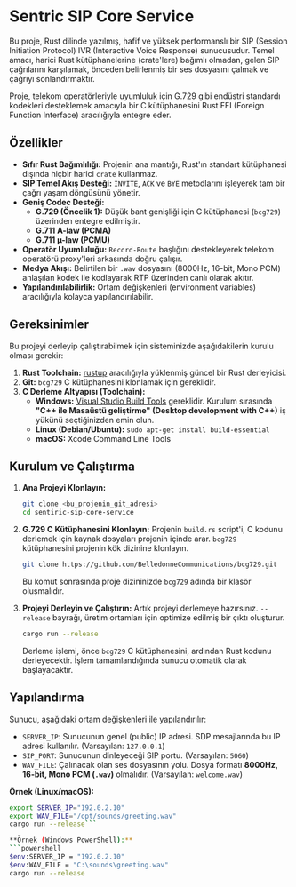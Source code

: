 # Sentric SIP Core Service

Bu proje, Rust dilinde yazılmış, hafif ve yüksek performanslı bir SIP (Session Initiation Protocol) IVR (Interactive Voice Response) sunucusudur. Temel amacı, harici Rust kütüphanelerine (crate'lere) bağımlı olmadan, gelen SIP çağrılarını karşılamak, önceden belirlenmiş bir ses dosyasını çalmak ve çağrıyı sonlandırmaktır.

Proje, telekom operatörleriyle uyumluluk için G.729 gibi endüstri standardı kodekleri desteklemek amacıyla bir C kütüphanesini Rust FFI (Foreign Function Interface) aracılığıyla entegre eder.

## Özellikler

- **Sıfır Rust Bağımlılığı:** Projenin ana mantığı, Rust'ın standart kütüphanesi dışında hiçbir harici `crate` kullanmaz.
- **SIP Temel Akış Desteği:** `INVITE`, `ACK` ve `BYE` metodlarını işleyerek tam bir çağrı yaşam döngüsünü yönetir.
- **Geniş Codec Desteği:**
  - **G.729 (Öncelik 1):** Düşük bant genişliği için C kütüphanesi (`bcg729`) üzerinden entegre edilmiştir.
  - **G.711 A-law (PCMA)**
  - **G.711 µ-law (PCMU)**
- **Operatör Uyumluluğu:** `Record-Route` başlığını destekleyerek telekom operatörü proxy'leri arkasında doğru çalışır.
- **Medya Akışı:** Belirtilen bir `.wav` dosyasını (8000Hz, 16-bit, Mono PCM) anlaşılan kodek ile kodlayarak RTP üzerinden canlı olarak akıtır.
- **Yapılandırılabilirlik:** Ortam değişkenleri (environment variables) aracılığıyla kolayca yapılandırılabilir.

## Gereksinimler

Bu projeyi derleyip çalıştırabilmek için sisteminizde aşağıdakilerin kurulu olması gerekir:

1.  **Rust Toolchain:** [rustup](https://rustup.rs/) aracılığıyla yüklenmiş güncel bir Rust derleyicisi.
2.  **Git:** `bcg729` C kütüphanesini klonlamak için gereklidir.
3.  **C Derleme Altyapısı (Toolchain):**
    - **Windows:** [Visual Studio Build Tools](https://visualstudio.microsoft.com/downloads/#build-tools-for-visual-studio-2022) gereklidir. Kurulum sırasında **"C++ ile Masaüstü geliştirme" (Desktop development with C++)** iş yükünü seçtiğinizden emin olun.
    - **Linux (Debian/Ubuntu):** `sudo apt-get install build-essential`
    - **macOS:** Xcode Command Line Tools

## Kurulum ve Çalıştırma

1.  **Ana Projeyi Klonlayın:**
    ```bash
    git clone <bu_projenin_git_adresi>
    cd sentiric-sip-core-service
    ```

2.  **G.729 C Kütüphanesini Klonlayın:**
    Projenin `build.rs` script'i, C kodunu derlemek için kaynak dosyaları projenin içinde arar. `bcg729` kütüphanesini projenin kök dizinine klonlayın.
    ```bash
    git clone https://github.com/BelledonneCommunications/bcg729.git
    ```
    Bu komut sonrasında proje dizininizde `bcg729` adında bir klasör oluşmalıdır.

3.  **Projeyi Derleyin ve Çalıştırın:**
    Artık projeyi derlemeye hazırsınız. `--release` bayrağı, üretim ortamları için optimize edilmiş bir çıktı oluşturur.
    ```bash
    cargo run --release
    ```
    Derleme işlemi, önce `bcg729` C kütüphanesini, ardından Rust kodunu derleyecektir. İşlem tamamlandığında sunucu otomatik olarak başlayacaktır.

## Yapılandırma

Sunucu, aşağıdaki ortam değişkenleri ile yapılandırılır:

-   `SERVER_IP`: Sunucunun genel (public) IP adresi. SDP mesajlarında bu IP adresi kullanılır. (Varsayılan: `127.0.0.1`)
-   `SIP_PORT`: Sunucunun dinleyeceği SIP portu. (Varsayılan: `5060`)
-   `WAV_FILE`: Çalınacak olan ses dosyasının yolu. Dosya formatı **8000Hz, 16-bit, Mono PCM (`.wav`)** olmalıdır. (Varsayılan: `welcome.wav`)

**Örnek (Linux/macOS):**
```bash
export SERVER_IP="192.0.2.10"
export WAV_FILE="/opt/sounds/greeting.wav"
cargo run --release```

**Örnek (Windows PowerShell):**
```powershell
$env:SERVER_IP = "192.0.2.10"
$env:WAV_FILE = "C:\sounds\greeting.wav"
cargo run --release
```